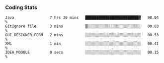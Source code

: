 
### Coding Stats
<!--START_SECTION:waka-->

```text
Java                7 hrs 30 mins   ████████████████████████▓   98.04 %
GitIgnore file      3 mins          ▒░░░░░░░░░░░░░░░░░░░░░░░░   00.83 %
GUI_DESIGNER_FORM   2 mins          ░░░░░░░░░░░░░░░░░░░░░░░░░   00.53 %
XML                 1 min           ░░░░░░░░░░░░░░░░░░░░░░░░░   00.41 %
IDEA_MODULE         0 secs          ░░░░░░░░░░░░░░░░░░░░░░░░░   00.15 %
```

<!--END_SECTION:waka-->

